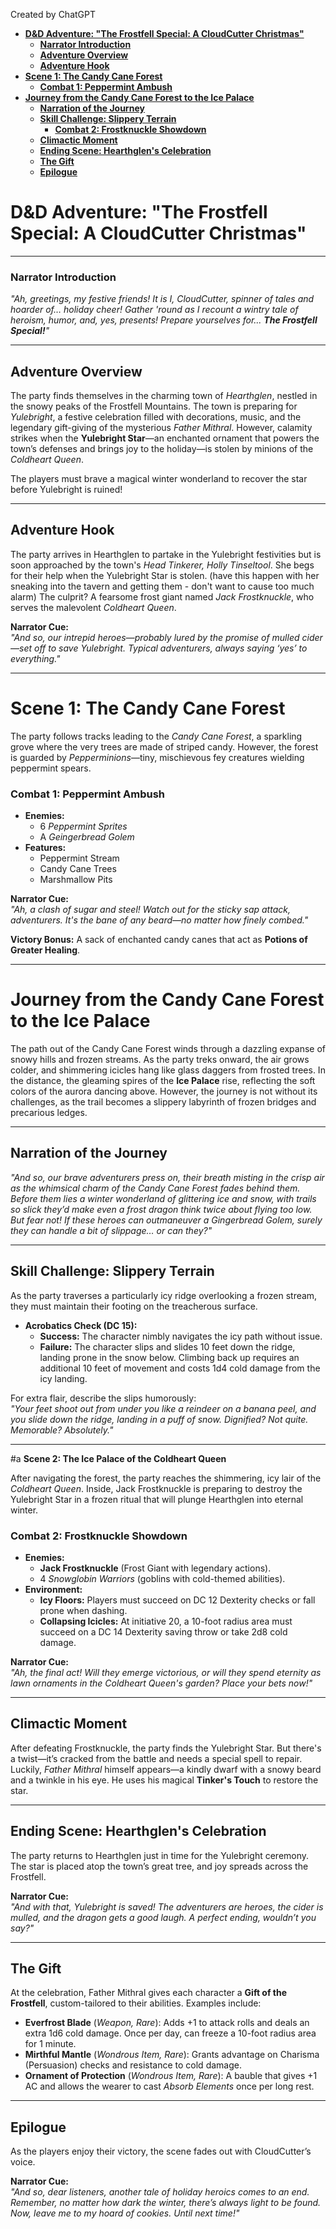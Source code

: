 Created by ChatGPT

- [**D\&D Adventure: "The Frostfell Special: A CloudCutter Christmas"**](#dd-adventure-the-frostfell-special-a-cloudcutter-christmas)
    - [**Narrator Introduction**](#narrator-introduction)
  - [**Adventure Overview**](#adventure-overview)
  - [**Adventure Hook**](#adventure-hook)
- [**Scene 1: The Candy Cane Forest**](#scene-1-the-candy-cane-forest)
    - [**Combat 1: Peppermint Ambush**](#combat-1-peppermint-ambush)
- [**Journey from the Candy Cane Forest to the Ice Palace**](#journey-from-the-candy-cane-forest-to-the-ice-palace)
  - [**Narration of the Journey**](#narration-of-the-journey)
  - [**Skill Challenge: Slippery Terrain**](#skill-challenge-slippery-terrain)
    - [**Combat 2: Frostknuckle Showdown**](#combat-2-frostknuckle-showdown)
  - [**Climactic Moment**](#climactic-moment)
  - [**Ending Scene: Hearthglen's Celebration**](#ending-scene-hearthglens-celebration)
  - [**The Gift**](#the-gift)
  - [**Epilogue**](#epilogue)



# **D&D Adventure: "The Frostfell Special: A CloudCutter Christmas"**

---

### **Narrator Introduction**  
*"Ah, greetings, my festive friends! It is I, CloudCutter, spinner of tales and hoarder of… holiday cheer! Gather 'round as I recount a wintry tale of heroism, humor, and, yes, presents! Prepare yourselves for... **The Frostfell Special!**"*

---

## **Adventure Overview**  
The party finds themselves in the charming town of *Hearthglen*, nestled in the snowy peaks of the Frostfell Mountains. The town is preparing for *Yulebright*, a festive celebration filled with decorations, music, and the legendary gift-giving of the mysterious *Father Mithral*. However, calamity strikes when the **Yulebright Star**—an enchanted ornament that powers the town’s defenses and brings joy to the holiday—is stolen by minions of the *Coldheart Queen*.  

The players must brave a magical winter wonderland to recover the star before Yulebright is ruined!

---

## **Adventure Hook**  

The party arrives in Hearthglen to partake in the Yulebright festivities but is soon approached by the town's *Head Tinkerer, Holly Tinseltool*. She begs for their help when the Yulebright Star is stolen. (have this happen with her sneaking into the tavern and getting them - don't want to cause too much alarm) The culprit? A fearsome frost giant named *Jack Frostknuckle*, who serves the malevolent *Coldheart Queen*.  

**Narrator Cue:**  
*"And so, our intrepid heroes—probably lured by the promise of mulled cider—set off to save Yulebright. Typical adventurers, always saying ‘yes’ to everything."*

---

# **Scene 1: The Candy Cane Forest**  

The party follows tracks leading to the *Candy Cane Forest*, a sparkling grove where the very trees are made of striped candy. However, the forest is guarded by *Pepperminions*—tiny, mischievous fey creatures wielding peppermint spears.  

### **Combat 1: Peppermint Ambush**  
- **Enemies:**  
  - 6 *Peppermint Sprites* 
  - A *Geingerbread Golem* 
- **Features:**  
  - Peppermint Stream
  - Candy Cane Trees
  - Marshmallow Pits  

**Narrator Cue:**  
*"Ah, a clash of sugar and steel! Watch out for the sticky sap attack, adventurers. It's the bane of any beard—no matter how finely combed."*  

**Victory Bonus:** A sack of enchanted candy canes that act as **Potions of Greater Healing**.  

---

# **Journey from the Candy Cane Forest to the Ice Palace**

The path out of the Candy Cane Forest winds through a dazzling expanse of snowy hills and frozen streams. As the party treks onward, the air grows colder, and shimmering icicles hang like glass daggers from frosted trees. In the distance, the gleaming spires of the **Ice Palace** rise, reflecting the soft colors of the aurora dancing above. However, the journey is not without its challenges, as the trail becomes a slippery labyrinth of frozen bridges and precarious ledges.

---

## **Narration of the Journey**

*"And so, our brave adventurers press on, their breath misting in the crisp air as the whimsical charm of the Candy Cane Forest fades behind them. Before them lies a winter wonderland of glittering ice and snow, with trails so slick they’d make even a frost dragon think twice about flying too low. But fear not! If these heroes can outmaneuver a Gingerbread Golem, surely they can handle a bit of slippage… or can they?"*  

---

## **Skill Challenge: Slippery Terrain**

As the party traverses a particularly icy ridge overlooking a frozen stream, they must maintain their footing on the treacherous surface.  

- **Acrobatics Check (DC 15):**  
  - **Success:** The character nimbly navigates the icy path without issue.  
  - **Failure:** The character slips and slides 10 feet down the ridge, landing prone in the snow below. Climbing back up requires an additional 10 feet of movement and costs 1d4 cold damage from the icy landing.  

For extra flair, describe the slips humorously:  
*"Your feet shoot out from under you like a reindeer on a banana peel, and you slide down the ridge, landing in a puff of snow. Dignified? Not quite. Memorable? Absolutely."*  

---

#a **Scene 2: The Ice Palace of the Coldheart Queen**  

After navigating the forest, the party reaches the shimmering, icy lair of the *Coldheart Queen*. Inside, Jack Frostknuckle is preparing to destroy the Yulebright Star in a frozen ritual that will plunge Hearthglen into eternal winter.  

### **Combat 2: Frostknuckle Showdown**  
- **Enemies:**  
  - **Jack Frostknuckle** (Frost Giant with legendary actions).  
  - 4 *Snowglobin Warriors* (goblins with cold-themed abilities).  
- **Environment:**  
  - **Icy Floors:** Players must succeed on DC 12 Dexterity checks or fall prone when dashing.  
  - **Collapsing Icicles:** At initiative 20, a 10-foot radius area must succeed on a DC 14 Dexterity saving throw or take 2d8 cold damage.  

**Narrator Cue:**  
*"Ah, the final act! Will they emerge victorious, or will they spend eternity as lawn ornaments in the Coldheart Queen's garden? Place your bets now!"*

---

## **Climactic Moment**  

After defeating Frostknuckle, the party finds the Yulebright Star. But there's a twist—it’s cracked from the battle and needs a special spell to repair. Luckily, *Father Mithral* himself appears—a kindly dwarf with a snowy beard and a twinkle in his eye. He uses his magical **Tinker's Touch** to restore the star.  

---

## **Ending Scene: Hearthglen's Celebration**  

The party returns to Hearthglen just in time for the Yulebright ceremony. The star is placed atop the town’s great tree, and joy spreads across the Frostfell.  

**Narrator Cue:**  
*"And with that, Yulebright is saved! The adventurers are heroes, the cider is mulled, and the dragon gets a good laugh. A perfect ending, wouldn’t you say?"*

---

## **The Gift**  
At the celebration, Father Mithral gives each character a **Gift of the Frostfell**, custom-tailored to their abilities. Examples include:  

- **Everfrost Blade** (*Weapon, Rare*): Adds +1 to attack rolls and deals an extra 1d6 cold damage. Once per day, can freeze a 10-foot radius area for 1 minute.  
- **Mirthful Mantle** (*Wondrous Item, Rare*): Grants advantage on Charisma (Persuasion) checks and resistance to cold damage.  
- **Ornament of Protection** (*Wondrous Item, Rare*): A bauble that gives +1 AC and allows the wearer to cast *Absorb Elements* once per long rest.  

---

## **Epilogue**  
As the players enjoy their victory, the scene fades out with CloudCutter’s voice.  

**Narrator Cue:**  
*"And so, dear listeners, another tale of holiday heroics comes to an end. Remember, no matter how dark the winter, there’s always light to be found. Now, leave me to my hoard of cookies. Until next time!"*






